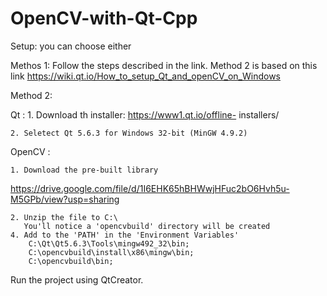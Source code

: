 # OpenCV-with-Qt-Cpp


Setup: you can choose either 

Methos 1:
Follow the steps described in the link. Method 2 is based on this link
	https://wiki.qt.io/How_to_setup_Qt_and_openCV_on_Windows

Method 2:

Qt :
	1. Download th installer: https://www1.qt.io/offline-							    installers/

	2. Seletect Qt 5.6.3 for Windows 32-bit (MinGW 4.9.2)

OpenCV :

	1. Download the pre-built library 

https://drive.google.com/file/d/1I6EHK65hBHWwjHFuc2bO6Hvh5u-M5GPb/view?usp=sharing

	2. Unzip the file to C:\
	   You'll notice a 'opencvbuild' directory will be created
	4. Add to the 'PATH' in the 'Environment Variables' 
		C:\Qt\Qt5.6.3\Tools\mingw492_32\bin;
		C:\opencvbuild\install\x86\mingw\bin;
		C:\opencvbuild\bin;

Run the project using QtCreator.